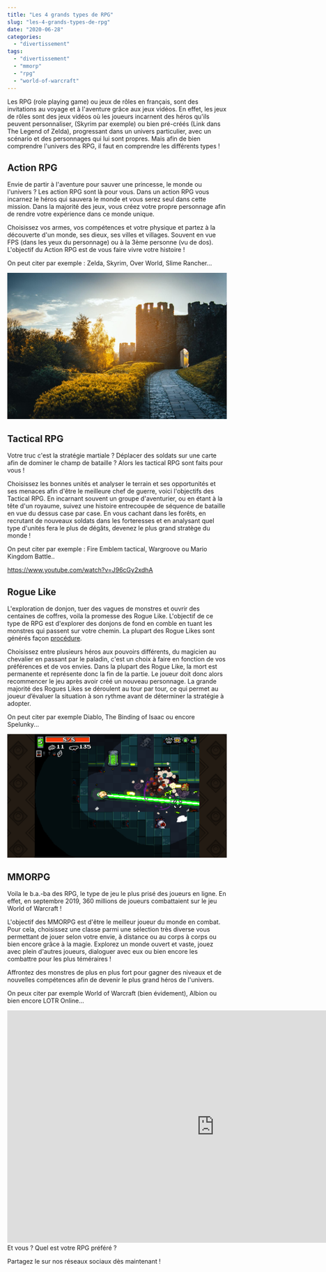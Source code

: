 ```yaml
---
title: "Les 4 grands types de RPG"
slug: "les-4-grands-types-de-rpg"
date: "2020-06-28"
categories: 
  - "divertissement"
tags: 
  - "divertissement"
  - "mmorp"
  - "rpg"
  - "world-of-warcraft"
---
```


Les RPG (role playing game) ou jeux de rôles en français, sont des invitations au voyage et à l'aventure grâce aux jeux vidéos. En effet, les jeux de rôles sont des jeux vidéos où les joueurs incarnent des héros qu'ils peuvent personnaliser, (Skyrim par exemple) ou bien pré-créés (Link dans The Legend of Zelda), progressant dans un univers particulier, avec un scénario et des personnages qui lui sont propres. Mais afin de bien comprendre l'univers des RPG, il faut en comprendre les différents types !

## Action RPG

Envie de partir à l'aventure pour sauver une princesse, le monde ou l'univers ? Les action RPG sont là pour vous. Dans un action RPG vous incarnez le héros qui sauvera le monde et vous serez seul dans cette mission. Dans la majorité des jeux, vous créez votre propre personnage afin de rendre votre expérience dans ce monde unique.

Choisissez vos armes, vos compétences et votre physique et partez à la découverte d'un monde, ses dieux, ses villes et villages. Souvent en vue FPS (dans les yeux du personnage) ou à la 3ème personne (vu de dos). L'objectif du Action RPG est de vous faire vivre votre histoire !

On peut citer par exemple : Zelda, Skyrim, Over World, Slime Rancher...

<img src="gray-concrete-triumphal-arch-surrounded-by-flowers-1055068-1024x683.jpg" style="zoom:67%;" />

## Tactical RPG

Votre truc c'est la stratégie martiale ? Déplacer des soldats sur une carte afin de dominer le champ de bataille ? Alors les tactical RPG sont faits pour vous !

Choisissez les bonnes unités et analyser le terrain et ses opportunités et ses menaces afin d'être le meilleure chef de guerre, voici l'objectifs des Tactical RPG. En incarnant souvent un groupe d'aventurier, ou en étant à la tête d'un royaume, suivez une histoire entrecoupée de séquence de bataille en vue du dessus case par case. En vous cachant dans les forêts, en recrutant de nouveaux soldats dans les forteresses et en analysant quel type d'unités fera le plus de dégâts, devenez le plus grand stratège du monde !

On peut citer par exemple : Fire Emblem tactical, Wargroove ou Mario Kingdom Battle..

https://www.youtube.com/watch?v=J96cGy2xdhA

## Rogue Like

L'exploration de donjon, tuer des vagues de monstres et ouvrir des centaines de coffres, voila la promesse des Rogue Like. L'objectif de ce type de RPG est d'explorer des donjons de fond en comble en tuant les monstres qui passent sur votre chemin. La plupart des Rogue Likes sont générés façon [procédure](https://fr.wikipedia.org/wiki/G%C3%A9n%C3%A9ration_proc%C3%A9durale).

Choisissez entre plusieurs héros aux pouvoirs différents, du magicien au chevalier en passant par le paladin, c'est un choix à faire en fonction de vos préférences et de vos envies. Dans la plupart des Rogue Like, la mort est permanente et représente donc la fin de la partie. Le joueur doit donc alors recommencer le jeu après avoir créé un nouveau personnage. La grande majorité des Rogues Likes se déroulent au tour par tour, ce qui permet au joueur d’évaluer la situation à son rythme avant de déterminer la stratégie à adopter.

On peut citer par exemple Diablo, The Binding of Isaac ou encore Spelunky...

<img src="Nuclear_Throne_screenshot_03-1024x576.png" style="zoom:67%;" />

## MMORPG

Voila le b.a.-ba des RPG, le type de jeu le plus prisé des joueurs en ligne. En effet, en septembre 2019, 360 millions de joueurs combattaient sur le jeu World of Warcraft !

L'objectif des MMORPG est d'être le meilleur joueur du monde en combat. Pour cela, choisissez une classe parmi une sélection très diverse vous permettant de jouer selon votre envie, à distance ou au corps à corps ou bien encore grâce à la magie. Explorez un monde ouvert et vaste, jouez avec plein d'autres joueurs, dialoguer avec eux ou bien encore les combattre pour les plus téméraires !

Affrontez des monstres de plus en plus fort pour gagner des niveaux et de nouvelles compétences afin de devenir le plus grand héros de l'univers.

On peux citer par exemple World of Warcraft (bien évidement), Albion ou bien encore LOTR Online...


<iframe width="950" height="534" src="https://www.youtube.com/embed/h3sZ8TuOIOk" title="YouTube video player" frameborder="0" allow="accelerometer; autoplay; clipboard-write; encrypted-media; gyroscope; picture-in-picture" allowfullscreen></iframe>
Et vous ? Quel est votre RPG préféré ?

Partagez le sur nos réseaux sociaux dès maintenant !
